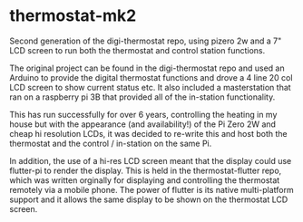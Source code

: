 # thermostat-mk2
Second generation of the digi-thermostat repo, using pizero 2w and a 7" LCD screen to run both the thermostat and control station functions.

The original project can be found in the digi-thermostat repo and used an Arduino to provide the digital thermostat functions and drove a 4 line 20 col LCD screen to show current status etc.
It also included a masterstation that ran on a raspberry pi 3B that provided all of the in-station functionality. 

This has run successfully for over 6 years, controlling the heating in my house but with the appearance (and availability!) of the Pi Zero 2W and cheap hi resolution LCDs, 
it was decided to re-write this and host both the thermostat and the control / in-station on the same Pi. 

In addition, the use of a hi-res LCD screen meant that the display could use flutter-pi to render the display. 
This is held in the thermostat-flutter repo, which was written orginally for displaying and controlling the thermostat remotely via a mobile phone. 
The power of flutter is its native multi-platform support and it allows the same display to be shown on the thermostat LCD screen. 
